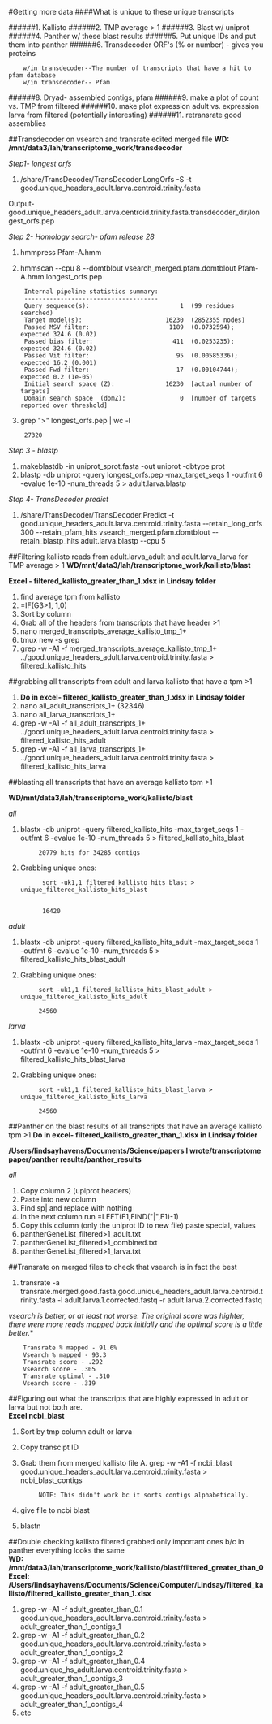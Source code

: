 #Getting more data
####What is unique to these unique transcripts

######1. Kallisto
######2. TMP average > 1
######3. Blast w/ uniprot
######4. Panther w/ these blast results
######5. Put unique IDs and put them into panther
######6. Transdecoder ORF's (% or number) - gives you proteins
	
		w/in transdecoder--The number of transcripts that have a hit to pfam database
		w/in transdecoder-- Pfam 
######8. Dryad- assembled contigs, pfam
######9. make a plot of count vs. TMP from filtered
######10. make plot expression adult vs. expression larva from filtered (potentially interesting)
######11. retransrate good assemblies


##Transdecoder on vsearch and transrate edited merged file
**WD: /mnt/data3/lah/transcriptome_work/transdecoder**

*Step1- longest orfs*

1. /share/TransDecoder/TransDecoder.LongOrfs -S -t good.unique_headers_adult.larva.centroid.trinity.fasta

Output- good.unique_headers_adult.larva.centroid.trinity.fasta.transdecoder_dir/longest_orfs.pep



*Step 2- Homology search- pfam release 28*

1. hmmpress Pfam-A.hmm
2. hmmscan --cpu 8 --domtblout vsearch_merged.pfam.domtblout Pfam-A.hmm longest_orfs.pep

		Internal pipeline statistics summary:
		-------------------------------------
		Query sequence(s):                         1  (99 residues searched)
		Target model(s):                       16230  (2852355 nodes)
		Passed MSV filter:                      1189  (0.0732594); expected 324.6 (0.02)
		Passed bias filter:                      411  (0.0253235); expected 324.6 (0.02)
		Passed Vit filter:                        95  (0.00585336); expected 16.2 (0.001)
		Passed Fwd filter:                        17  (0.00104744); expected 0.2 (1e-05)
		Initial search space (Z):              16230  [actual number of targets]
		Domain search space  (domZ):               0  [number of targets reported over threshold]

3. grep ">" longest_orfs.pep | wc -l

		27320


*Step 3 - blastp*

1. makeblastdb -in uniprot_sprot.fasta -out uniprot -dbtype prot
2. blastp -db uniprot -query longest_orfs.pep -max_target_seqs 1 -outfmt 6 -evalue 1e-10 -num_threads 5 > adult.larva.blastp

*Step 4- TransDecoder predict*

1. /share/TransDecoder/TransDecoder.Predict -t good.unique_headers_adult.larva.centroid.trinity.fasta --retain_long_orfs 300 --retain_pfam_hits vsearch_merged.pfam.domtblout --retain_blastp_hits adult.larva.blastp --cpu 5



##Filtering kallisto reads from adult.larva_adult and adult.larva_larva for TMP average > 1 
**WD/mnt/data3/lah/transcriptome_work/kallisto/blast**

**Excel - filtered_kallisto_greater_than_1.xlsx in Lindsay folder**

1. find average tpm from kallisto
2. =IF(G3>1, 1,0)
3. Sort by column
4. Grab all of the headers from transcripts that have header >1 
3. nano merged_transcripts_average_kallisto_tmp_1+
4. tmux new -s grep
5. grep -w -A1 -f merged_transcripts_average_kallisto_tmp_1+ ../good.unique_headers_adult.larva.centroid.trinity.fasta > filtered_kallisto_hits


##grabbing all transcripts from adult and larva kallisto that have a tpm >1

1. **Do in excel- filtered_kallisto_greater_than_1.xlsx in Lindsay folder**
2. nano all_adult_transcripts_1+ (32346)
3. nano all_larva_transcripts_1+
4. grep -w -A1 -f all_adult_transcripts_1+ ../good.unique_headers_adult.larva.centroid.trinity.fasta > filtered_kallisto_hits_adult
5. grep -w -A1 -f all_larva_transcripts_1+ ../good.unique_headers_adult.larva.centroid.trinity.fasta > filtered_kallisto_hits_larva

##blasting all transcripts that have an average kallisto tpm >1

**WD/mnt/data3/lah/transcriptome_work/kallisto/blast**

*all*

1. blastx -db uniprot -query filtered_kallisto_hits -max_target_seqs 1 -outfmt 6 -evalue 1e-10 -num_threads 5 > filtered_kallisto_hits_blast
		
			20779 hits for 34285 contigs
2. Grabbing unique ones:
 			
 			 sort -uk1,1 filtered_kallisto_hits_blast > unique_filtered_kallisto_hits_blast
 			 
 			
 			 16420

*adult*

1. blastx -db uniprot -query filtered_kallisto_hits_adult -max_target_seqs 1 -outfmt 6 -evalue 1e-10 -num_threads 5 > filtered_kallisto_hits_blast_adult
2. Grabbing unique ones:

			sort -uk1,1 filtered_kallisto_hits_blast_adult > unique_filtered_kallisto_hits_adult
	
			24560

*larva*

1. blastx -db uniprot -query filtered_kallisto_hits_larva -max_target_seqs 1 -outfmt 6 -evalue 1e-10 -num_threads 5 > filtered_kallisto_hits_blast_larva
2. Grabbing unique ones:

			sort -uk1,1 filtered_kallisto_hits_blast_larva > unique_filtered_kallisto_hits_larva
				
			24560	

##Panther on the blast results of all transcripts that have an average kallisto tpm >1 
 **Do in excel- filtered_kallisto_greater_than_1.xlsx in Lindsay folder**
 
 **/Users/lindsayhavens/Documents/Science/papers I wrote/transcriptome paper/panther results/panther_results**
 
*all*

1. Copy column 2 (upiprot headers)	
2. Paste into new column
3. Find sp| and replace with nothing
4. In the next column run =LEFT(F1,FIND("|",F1)-1)
5. Copy this column (only the uniprot ID to new file) paste special, values
6. pantherGeneList_filtered>1_adult.txt
7. pantherGeneList_filtered>1_combined.txt
8. pantherGeneList_filtered>1_larva.txt

##Transrate on merged files to check that vsearch is in fact the best
1. transrate -a transrate.merged.good.fasta,good.unique_headers_adult.larva.centroid.trinity.fasta -l adult.larva.1.corrected.fastq -r adult.larva.2.corrected.fastq

*vsearch is better, or at least not worse. The original score was highter, there were more reads mapped back initially and the optimal score is a little better.**
		
		Transrate % mapped - 91.6%
		Vsearch % mapped - 93.3
		Transrate score - .292
		Vsearch score - .305 
		Transrate optimal - .310
		Vsearch score - .319
		
		
##Figuring out what the transcripts that are highly expressed in adult or larva but not both are. 	
**Excel ncbi_blast**

1. Sort by tmp column adult or larva
2. Copy transcipt ID 
3. Grab them from merged kallisto file
	A. grep -w -A1 -f ncbi_blast good.unique_headers_adult.larva.centroid.trinity.fasta > ncbi_blast_contigs
	
			NOTE: This didn't work bc it sorts contigs alphabetically. 
4. give file to ncbi blast 
5. blastn

##Double checking kallisto filtered grabbed only important ones b/c in panther everything looks the same  	
**WD: /mnt/data3/lah/transcriptome_work/kallisto/blast/filtered_greater_than_0**
**Excel: /Users/lindsayhavens/Documents/Science/Computer/Lindsay/filtered_kallisto/filtered_kallisto_greater_than_1.xlsx**

1. grep -w -A1 -f adult_greater_than_0.1 good.unique_headers_adult.larva.centroid.trinity.fasta > adult_greater_than_1_contigs_1
2. grep -w -A1 -f adult_greater_than_0.2 good.unique_headers_adult.larva.centroid.trinity.fasta > adult_greater_than_1_contigs_2
3. grep -w -A1 -f adult_greater_than_0.4 good.unique_hs_adult.larva.centroid.trinity.fasta > adult_greater_than_1_contigs_3
3. grep -w -A1 -f adult_greater_than_0.5 good.unique_headers_adult.larva.centroid.trinity.fasta > adult_greater_than_1_contigs_4
4. etc 
